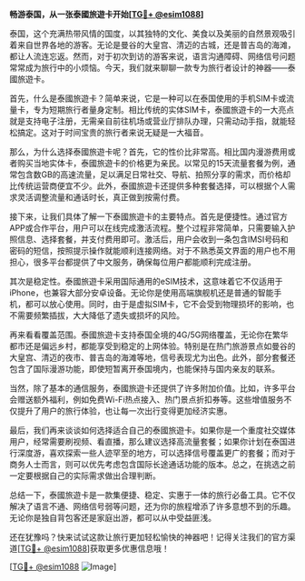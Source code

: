 **畅游泰国，从一张泰國旅遊卡开始[[TG💪+ @esim1088](https://t.me/s/esim1088)]**

泰国，这个充满热带风情的国度，以其独特的文化、美食以及美丽的自然景观吸引着来自世界各地的游客。无论是曼谷的大皇宫、清迈的古城，还是普吉岛的海滩，都让人流连忘返。然而，对于初次到访的游客来说，语言沟通障碍、网络信号问题常常成为旅行中的小烦恼。今天，我们就来聊聊一款专为旅行者设计的神器——泰國旅遊卡。

首先，什么是泰國旅遊卡？简单来说，它是一种可以在泰国使用的手机SIM卡或流量卡，专为短期旅行者量身定制。相比传统的实体SIM卡，泰國旅遊卡的一大亮点就是支持电子注册，无需亲自前往机场或营业厅排队办理，只需动动手指，就能轻松搞定。这对于时间宝贵的旅行者来说无疑是一大福音。

那么，为什么选择泰國旅遊卡呢？首先，它的性价比非常高。相比国内漫游费用或者购买当地实体卡，泰國旅遊卡的价格更为亲民。以常见的15天流量套餐为例，通常包含数GB的高速流量，足以满足日常社交、导航、拍照分享的需求，而价格却比传统运营商便宜不少。此外，泰國旅遊卡还提供多种套餐选择，可以根据个人需求灵活调整流量和通话时长，真正做到按需付费。

接下来，让我们具体了解一下泰國旅遊卡的主要特点。首先是便捷性。通过官方APP或合作平台，用户可以在线完成激活流程。整个过程非常简单，只需要输入护照信息、选择套餐，并支付费用即可。激活后，用户会收到一条包含IMSI号码和密码的短信，按照提示操作就能顺利连接网络。对于不熟悉英文界面的用户也不用担心，很多平台都提供了中文服务，确保每位用户都能顺利完成注册。

其次是稳定性。泰國旅遊卡采用国际通用的eSIM技术，这意味着它不仅适用于iPhone，也兼容大部分安卓设备。无论你是使用高端旗舰机还是普通的智能手机，都可以放心使用。同时，由于是虚拟SIM卡，它不会受到物理损坏的影响，也不需要频繁插拔，大大降低了遗失或损坏的风险。

再来看看覆盖范围。泰國旅遊卡支持泰国全境的4G/5G网络覆盖，无论你在繁华都市还是偏远乡村，都能享受到稳定的上网体验。特别是在热门旅游景点如曼谷的大皇宫、清迈的夜市、普吉岛的海滩等地，信号表现尤为出色。此外，部分套餐还包含了国际漫游功能，即使短暂离开泰国境内，也能保持与国内亲友的联系。

当然，除了基本的通信服务，泰國旅遊卡还提供了许多附加价值。比如，许多平台会赠送额外福利，例如免费Wi-Fi热点接入、热门景点折扣券等。这些增值服务不仅提升了用户的旅行体验，也让每一次出行变得更加经济实惠。

最后，我们再来谈谈如何选择适合自己的泰國旅遊卡。如果你是一个重度社交媒体用户，经常需要刷视频、看直播，那么建议选择高流量套餐；如果你计划在泰国进行深度游，喜欢探索一些人迹罕至的地方，可以选择信号覆盖更广的套餐；而对于商务人士而言，则可以优先考虑包含国际长途通话功能的版本。总之，在挑选之前一定要根据自己的实际需求做出合理判断。

总结一下，泰國旅遊卡是一款集便捷、稳定、实惠于一体的旅行必备工具。它不仅解决了语言不通、网络信号弱等问题，还为你的旅程增添了许多意想不到的乐趣。无论你是独自背包客还是家庭出游，都可以从中受益匪浅。

还在犹豫吗？快来试试这款让旅行更加轻松愉快的神器吧！记得关注我们的官方渠道[[TG💪+ @esim1088](https://t.me/s/esim1088)]获取更多优惠信息哦！

[[TG💪+ @esim1088](https://t.me/s/esim1088) ![Image](https://i.postimg.cc/4NQfJmqS/Snipaste-2025-05-13-00-14-12.png)]